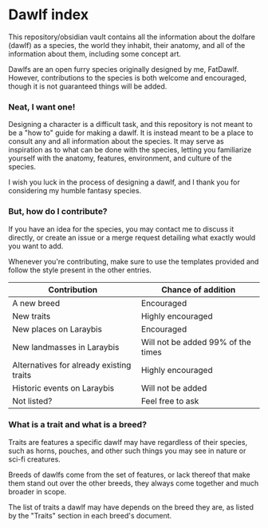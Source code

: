 # Dawlf index
This repository/obsidian vault contains all the information about the dolfare (dawlf) as a species, the world they inhabit, their anatomy, and all of the information about them, including some concept art.

Dawlfs are an open furry species originally designed by me, FatDawlf.
However, contributions to the species is both welcome and encouraged, though it is not guaranteed things will be added.

### Neat, I want one!
Designing a character is a difficult task, and this repository is not meant to be a "how to" guide for making a dawlf. It is instead meant to be a place to consult any and all information about the species.
It may serve as inspiration as to what can be done with the species, letting you familiarize yourself with the anatomy, features, environment, and culture of the species.

I wish you luck in the process of designing a dawlf, and I thank you for considering my humble fantasy species.

### But, how do I contribute?
If you have an idea for the species, you may contact me to discuss it directly, or create an issue or a merge request detailing what exactly would you want to add.

Whenever you're contributing, make sure to use the templates provided and follow the style present in the other entries.

| Contribution                             | Chance of addition                 |
| ---------------------------------------- | ---------------------------------- |
| A new breed                              | Encouraged                         |
| New traits                               | Highly encouraged                  |
| New places on Laraybis                   | Encouraged                         |
| New landmasses in Laraybis               | Will not be added 99% of the times |
| Alternatives for already existing traits | Highly encouraged                  |
| Historic events on Laraybis              | Will not be added                  |
| Not listed?                              | Feel free to ask                   |
### What is a trait and what is a breed?
Traits are features a specific dawlf may have regardless of their species, such as horns, pouches, and other such things you may see in nature or sci-fi creatures.

Breeds of dawlfs come from the set of features, or lack thereof that make them stand out over the other breeds, they always come together and much broader in scope.

The list of traits a dawlf may have depends on the breed they are, as listed by the "Traits" section in each breed's document.